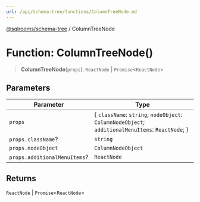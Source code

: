 ```yaml
---
url: /api/schema-tree/functions/ColumnTreeNode.md
---
```

[@sqlrooms/schema-tree](../index.md) / ColumnTreeNode

# Function: ColumnTreeNode()

> **ColumnTreeNode**(`props`): `ReactNode` | `Promise`<`ReactNode`>

## Parameters

| Parameter | Type |
| ------ | ------ |
| `props` | { `className`: `string`; `nodeObject`: `ColumnNodeObject`; `additionalMenuItems`: `ReactNode`; } |
| `props.className`? | `string` |
| `props.nodeObject` | `ColumnNodeObject` |
| `props.additionalMenuItems`? | `ReactNode` |

## Returns

`ReactNode` | `Promise`<`ReactNode`>
